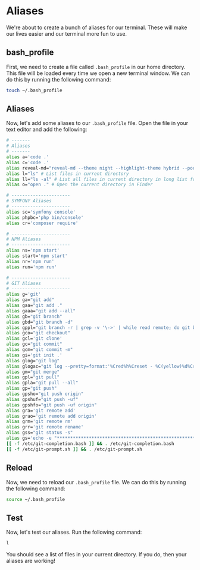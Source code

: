 # Aliases

We're about to create a bunch of aliases for our terminal. These will make our lives easier and our terminal more fun to use.

## bash_profile

First, we need to create a file called `.bash_profile` in our home directory. This file will be loaded every time we open a new terminal
window. We can do this by running the following command:

```bash
touch ~/.bash_profile
```

## Aliases

Now, let's add some aliases to our `.bash_profile` file. Open the file in your text editor and add the following:

```bash
# -------
# Aliases
# -------
alias a='code .'
alias c='code .'
alias reveal-md="reveal-md --theme night --highlight-theme hybrid --port 1234"
alias l="ls" # List files in current directory
alias ll="ls -al" # List all files in current directory in long list format
alias o="open ." # Open the current directory in Finder

# ----------------------
# SYMFONY Aliases
# ----------------------
alias sc='symfony console'
alias phpbc='php bin/console'
alias cr='composer require'

# ----------------------
# NPM Aliases
# ----------------------
alias ns='npm start'
alias start='npm start'
alias nr='npm run'
alias run='npm run'

# ----------------------
# GIT Aliases
# ----------------------
alias g='git'
alias ga="git add"
alias gaa="git add ."
alias gaaa="git add --all"
alias gb="git branch"
alias gbd="git branch -d"
alias gppl="git branch -r | grep -v '\->' | while read remote; do git branch --track \"\${remote#origin/}\" \"\$remote\"; done"
alias gco="git checkout"
alias gcl='git clone'
alias gc="git commit"
alias gcm="git commit -m"
alias gi='git init .'
alias glog="git log"
alias glogac="git log --pretty=format:'%Cred%h%Creset - %C(yellow)%d%Creset %s %Cgreen(%cr) %C(bold blue)<%an>%Creset' --abbrev-commit --date=relative --all --decorate"
alias gm="git merge"
alias gpl="git pull"
alias gpla="git pull --all"
alias gp="git push"
alias gpsho="git push origin"
alias gpshuf="git push -uf"
alias gpshfo="git push -uf origin"
alias gra='git remote add'
alias grao='git remote add origin'
alias grm='git remote rm'
alias grr='git remote rename'
alias gss="git status -s"
alias gs='echo -e "*****************************************************"; echo -e  "     DO NOT FORGET TO PULL BEFORE COMMITING!!!     "; echo -e "*****************************************************";  echo ""; git status -s'
[[ -f /etc/git-completion.bash ]] && . /etc/git-completion.bash
[[ -f /etc/git-prompt.sh ]] && . /etc/git-prompt.sh
```

## Reload

Now, we need to reload our `.bash_profile` file. We can do this by running the following command:

```bash
source ~/.bash_profile
```

## Test

Now, let's test our aliases. Run the following command:

```bash
l
```

You should see a list of files in your current directory. If you do, then your aliases are working!
